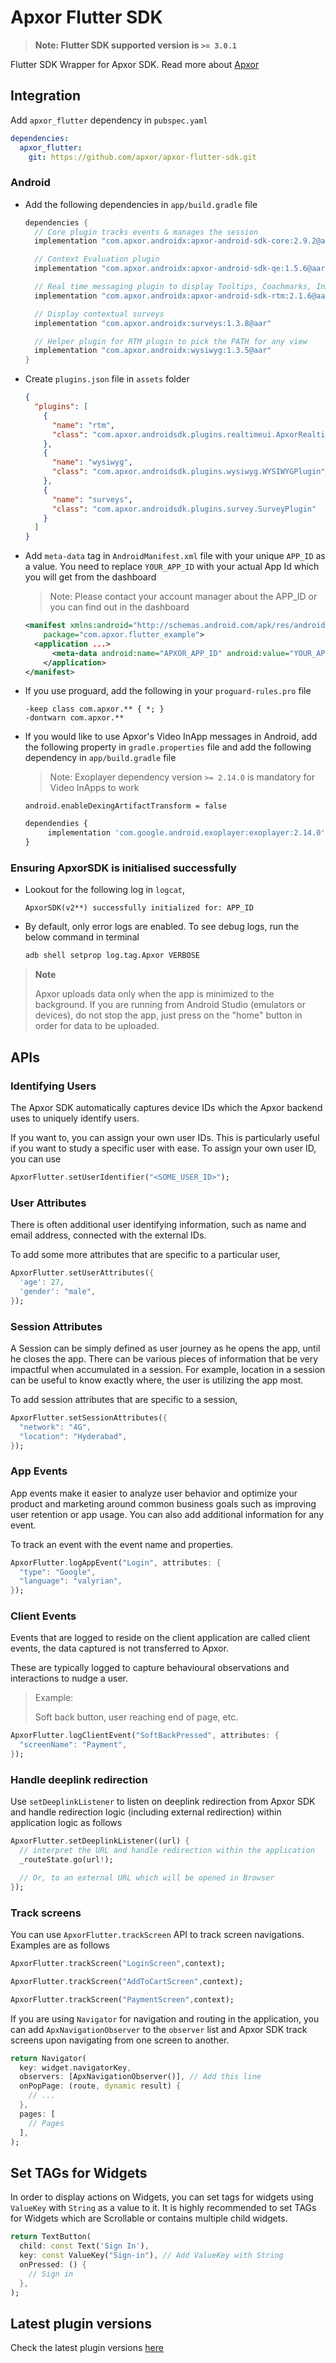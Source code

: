 # Apxor Flutter SDK

> **Note: Flutter SDK supported version is `>= 3.0.1`**

Flutter SDK Wrapper for Apxor SDK. Read more about [Apxor](https://www.apxor.com)

## Integration

Add `apxor_flutter` dependency in `pubspec.yaml`

```yaml
dependencies:
  apxor_flutter:
    git: https://github.com/apxor/apxor-flutter-sdk.git
```

### Android

- Add the following dependencies in `app/build.gradle` file

  ```groovy
  dependencies {
    // Core plugin tracks events & manages the session
    implementation "com.apxor.androidx:apxor-android-sdk-core:2.9.2@aar"

    // Context Evaluation plugin
    implementation "com.apxor.androidx:apxor-android-sdk-qe:1.5.6@aar"

    // Real time messaging plugin to display Tooltips, Coachmarks, InApps and Onboarding walkthroughs
    implementation "com.apxor.androidx:apxor-android-sdk-rtm:2.1.6@aar"

    // Display contextual surveys
    implementation "com.apxor.androidx:surveys:1.3.8@aar"

    // Helper plugin for RTM plugin to pick the PATH for any view
    implementation "com.apxor.androidx:wysiwyg:1.3.5@aar"
  }
  ```

- Create `plugins.json` file in `assets` folder

  ```json
  {
    "plugins": [
      {
        "name": "rtm",
        "class": "com.apxor.androidsdk.plugins.realtimeui.ApxorRealtimeUIPlugin"
      },
      {
        "name": "wysiwyg",
        "class": "com.apxor.androidsdk.plugins.wysiwyg.WYSIWYGPlugin"
      },
      {
        "name": "surveys",
        "class": "com.apxor.androidsdk.plugins.survey.SurveyPlugin"
      }
    ]
  }
  ```

- Add `meta-data` tag in `AndroidManifest.xml` file with your unique `APP_ID` as a value. You need to replace `YOUR_APP_ID` with your actual App Id which you will get from the dashboard

  > Note: Please contact your account manager about the APP_ID or you can find out in the dashboard

  ```xml
  <manifest xmlns:android="http://schemas.android.com/apk/res/android"
      package="com.apxor.flutter_example">
    <application ...>
        <meta-data android:name="APXOR_APP_ID" android:value="YOUR_APP_ID" />
      </application>
  </manifest>
  ```

- If you use proguard, add the following in your `proguard-rules.pro` file

  ```proguard
  -keep class com.apxor.** { *; }
  -dontwarn com.apxor.**
  ```

- If you would like to use Apxor's Video InApp messages in Android, add the following property in `gradle.properties` file and add the following dependency in `app/build.gradle` file

  > Note: Exoplayer dependency version `>= 2.14.0` is mandatory for Video InApps to work

  ```properties
  android.enableDexingArtifactTransform = false
  ```

  ```js
  dependendies {
       implementation 'com.google.android.exoplayer:exoplayer:2.14.0'
  }
  ```

### Ensuring ApxorSDK is initialised successfully

- Lookout for the following log in `logcat`,

  ```text
  ApxorSDK(v2**) successfully initialized for: APP_ID
  ```

- By default, only error logs are enabled. To see debug logs, run the below command in terminal

  ```bash
  adb shell setprop log.tag.Apxor VERBOSE
  ```

> **Note**
>
> Apxor uploads data only when the app is minimized to the background.
> If you are running from Android Studio (emulators or devices), do not stop the app, just press on the "home" button in order for data to be uploaded.

## APIs

### Identifying Users

The Apxor SDK automatically captures device IDs which the Apxor backend uses to uniquely identify users.

If you want to, you can assign your own user IDs. This is particularly useful if you want to study a specific user with ease. To assign your own user ID, you can use

```dart
ApxorFlutter.setUserIdentifier("<SOME_USER_ID>");
```

### User Attributes

There is often additional user identifying information, such as name and email address, connected with the external IDs.

To add some more attributes that are specific to a particular user,

```dart
ApxorFlutter.setUserAttributes({
  'age': 27,
  'gender': "male",
});
```

### Session Attributes

A Session can be simply defined as user journey as he opens the app, until he closes the app. There can be various pieces of information that be very impactful when accumulated in a session. For example, location in a session can be useful to know exactly where, the user is utilizing the app most.

To add session attributes that are specific to a session,

```dart
ApxorFlutter.setSessionAttributes({
  "network": "4G",
  "location": "Hyderabad",
});
```

### App Events

App events make it easier to analyze user behavior and optimize your product and marketing around common business goals such as improving user retention or app usage. You can also add additional information for any event.

To track an event with the event name and properties.

```dart
ApxorFlutter.logAppEvent("Login", attributes: {
  "type": "Google",
  "language": "valyrian",
});
```

### Client Events

Events that are logged to reside on the client application are called client events, the data captured is not transferred to Apxor.

These are typically logged to capture behavioural observations and interactions to nudge a user.

> Example:
>
> Soft back button, user reaching end of page, etc.

```dart
ApxorFlutter.logClientEvent("SoftBackPressed", attributes: {
  "screenName": "Payment",
});
```

### Handle deeplink redirection

Use `setDeeplinkListener` to listen on deeplink redirection from Apxor SDK and handle redirection logic (including external redirection) within application logic as follows

```dart
ApxorFlutter.setDeeplinkListener((url) {
  // interpret the URL and handle redirection within the application
  _routeState.go(url!);

  // Or, to an external URL which will be opened in Browser
});
```

### Track screens

You can use `ApxorFlutter.trackScreen` API to track screen navigations. Examples are as follows

```dart
ApxorFlutter.trackScreen("LoginScreen",context);

ApxorFlutter.trackScreen("AddToCartScreen",context);

ApxorFlutter.trackScreen("PaymentScreen",context);
```

If you are using `Navigator` for navigation and routing in the application, you can add `ApxNavigationObserver` to the `observer` list and Apxor SDK track screens upon navigating from one screen to another.

```dart
return Navigator(
  key: widget.navigatorKey,
  observers: [ApxNavigationObserver()], // Add this line
  onPopPage: (route, dynamic result) {
    // ...
  },
  pages: [
    // Pages
  ],
);
```

## Set TAGs for Widgets

In order to display actions on Widgets, you can set tags for widgets using `ValueKey` with `String` as a value to it. It is highly recommended to set TAGs for Widgets which are Scrollable or contains multiple child widgets.

```dart
return TextButton(
  child: const Text('Sign In'),
  key: const ValueKey("Sign-in"), // Add ValueKey with String
  onPressed: () {
    // Sign in
  },
);
```

## Latest plugin versions

Check the latest plugin versions [here](https://docs.apxor.com/docs/SDK/androidx-guide)
